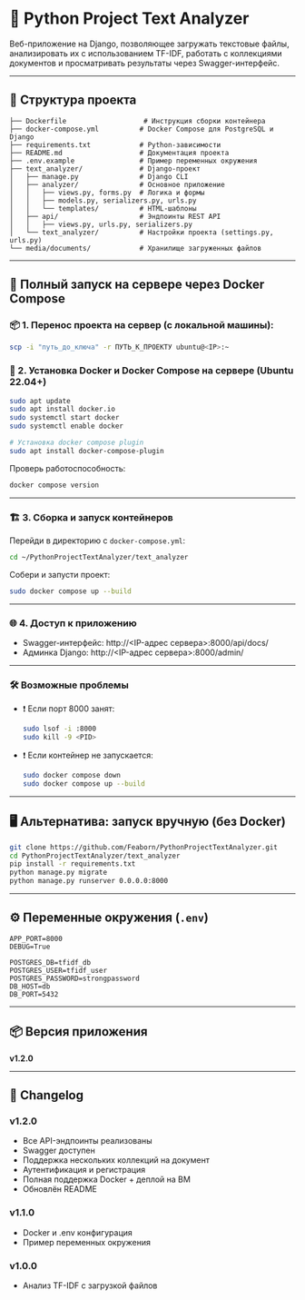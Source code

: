 # 🧠 Python Project Text Analyzer

Веб-приложение на Django, позволяющее загружать текстовые файлы, анализировать их с использованием TF-IDF, работать с коллекциями документов и просматривать результаты через Swagger-интерфейс.

---

## 🔧 Структура проекта

```
├── Dockerfile                   # Инструкция сборки контейнера
├── docker-compose.yml          # Docker Compose для PostgreSQL и Django
├── requirements.txt            # Python-зависимости
├── README.md                   # Документация проекта
├── .env.example                # Пример переменных окружения
├── text_analyzer/              # Django-проект
│   ├── manage.py               # Django CLI
│   ├── analyzer/               # Основное приложение
│   │   ├── views.py, forms.py  # Логика и формы
│   │   ├── models.py, serializers.py, urls.py
│   │   └── templates/          # HTML-шаблоны
│   ├── api/                    # Эндпоинты REST API
│   │   ├── views.py, urls.py, serializers.py
│   └── text_analyzer/          # Настройки проекта (settings.py, urls.py)
└── media/documents/            # Хранилище загруженных файлов
```

---

## 🚀 Полный запуск на сервере через Docker Compose

### 📦 1. Перенос проекта на сервер (с локальной машины):

```bash
scp -i "путь_до_ключа" -r ПУТЬ_К_ПРОЕКТУ ubuntu@<IP>:~
```

### 🔧 2. Установка Docker и Docker Compose на сервере (Ubuntu 22.04+)

```bash
sudo apt update
sudo apt install docker.io
sudo systemctl start docker
sudo systemctl enable docker

# Установка docker compose plugin
sudo apt install docker-compose-plugin
```

Проверь работоспособность:
```bash
docker compose version
```

---

### 🏗 3. Сборка и запуск контейнеров

Перейди в директорию с `docker-compose.yml`:

```bash
cd ~/PythonProjectTextAnalyzer/text_analyzer
```

Собери и запусти проект:

```bash
sudo docker compose up --build
```

---

### 🌐 4. Доступ к приложению

- Swagger-интерфейс: http://<IP-адрес сервера>:8000/api/docs/
- Админка Django: http://<IP-адрес сервера>:8000/admin/

---

### 🛠 Возможные проблемы

- ❗ Если порт 8000 занят:
  ```bash
  sudo lsof -i :8000
  sudo kill -9 <PID>
  ```

- ❗ Если контейнер не запускается:
  ```bash
  sudo docker compose down
  sudo docker compose up --build
  ```

---

## 🖥️ Альтернатива: запуск вручную (без Docker)

```bash
git clone https://github.com/Feaborn/PythonProjectTextAnalyzer.git
cd PythonProjectTextAnalyzer/text_analyzer
pip install -r requirements.txt
python manage.py migrate
python manage.py runserver 0.0.0.0:8000
```

---

## ⚙️ Переменные окружения (`.env`)

```env
APP_PORT=8000
DEBUG=True

POSTGRES_DB=tfidf_db
POSTGRES_USER=tfidf_user
POSTGRES_PASSWORD=strongpassword
DB_HOST=db
DB_PORT=5432
```

---

## 📦 Версия приложения

**v1.2.0**

---

## 📝 Changelog

### v1.2.0

- Все API-эндпоинты реализованы
- Swagger доступен
- Поддержка нескольких коллекций на документ
- Аутентификация и регистрация
- Полная поддержка Docker + деплой на ВМ
- Обновлён README

### v1.1.0

- Docker и .env конфигурация
- Пример переменных окружения

### v1.0.0

- Анализ TF-IDF с загрузкой файлов